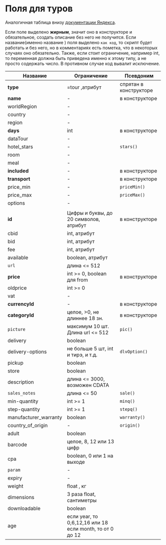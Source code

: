 Поля для туров
============

Аналогичная таблица внизу [документации Яндекса](https://yandex.ru/support/partnermarket/export/tours.html).

Если поле выделено **жирным**, значит оно в конструкторе и обязательное, создать описание без него не получится. Если название(именно название ) поля выделено `как код`, то скрипт будет работать и без него, но в комментариях есть пометка, что в некоторых случаях оно обязательно. Также, если стоит ограничение, например int, то переменная должна быть приведена именно к этому типу, а не просто содержать число. В противном случае код вывалит исключение.

Название	 			| 			Ограничение						| Псевдоним	
----------------------- | 			------------- 					|------------
|**type**				|			=tour ,атрибут					| спрятан в конструкторе
|**name**				|						-					| в конструкторе
|worldRegion			|						-					|
|country				|						-					|
|region					|						-					|
|**days**				|						int					| в конструкторе
|dataTour				|						-					|
|hotel_stars			|						-					| `stars()`
|room					|						-					|
|meal					|						-					|
|**included**			|						-					| в конструкторе
|**transport**			|						-					| в конструкторе
|price_min				|						-					| `priceMin()`
|price_max				|						-					| `priceMax()`
|options				|						-					|
|						|											|
|**id** 				| Цифры и буквы, до 20 символов, атрибут	| в конструкторе
|cbid 					| 			int, атрибут					|
|bid 					| 			int, атрибут					|
|fee 					| 			int, атрибут					|
|available				|			boolean, атрибут				|
|`url`					|				 длина <= 512				| 
|**price**				| 	int >= 0, boolean для from 				| в конструкторе 
|oldprice 				| 					int >= 0				|
|vat 					|						-					|
|**currencyId**			|						-					| в конструкторе
|**categoryId**			| 		целое, >0, не длиннее 18 зн.		| в конструкторе
|`picture`				| 	максимум 10 шт. Длина url <= 512 		| `pic()`
|delivery				|			boolean							|
|delivery-options		| не больше 5 шт, int и тирэ, и т.д.		| `dlvOption()`
|pickup					|					boolean					|
|store					|					boolean					|
|description			| 		длина <= 3000, возможен CDATA		|
|`sales_notes`			| 				длина <= 50					|  `sale()`
|min-quantity 			| 					int >= 1				| `minq()`
|step-quantity			| 					int >= 1				| `stepq()`
|manufacturer_warranty	|					boolean					| `warranty()`
|country_of_origin		|						-					| `origin()`
|adult					|					boolean					|
|barcode				| 			целое, 8, 12 или 13 цифр		|
|cpa					| 			boolean, 0 или 1 на выходе		|
|`param`				|						-					| 
|expiry					|						-					| 
|weight					| 					float , кг				|
|dimensions				| 		3 раза float, сантиметры			|
|downloadable			|					boolean					|
|age					| если year, то 0,6,12,16 или 18 <br> если month, то от 0 до 12| 